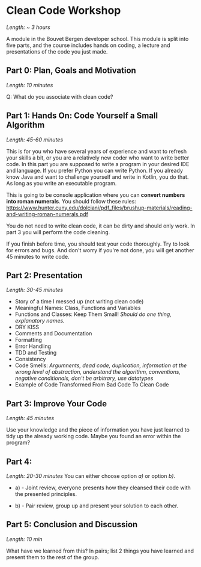 # Clean Code Workshop
*Length: ~ 3 hours*

A module in the Bouvet Bergen developer school. This module is split into five parts, and the course includes hands on coding, a lecture and presentations of the code you just made.

## Part 0: Plan, Goals and Motivation
*Length: 10 minutes*

Q: What do you associate with clean code?

## Part 1: Hands On: Code Yourself a Small Algorithm
*Length: 45-60 minutes*

This is for you who have several years of experience and want to refresh your skills a bit, or you are a relatively new coder who want to write better code.
In this part you are supposed to write a program in your desired IDE and language. If you prefer Python you can write Python. If you already know Java and 
want to challenge yourself and write in Kotlin, you do that. As long as you write an executable program. 

This is going to be console application where you can **convert numbers into roman numerals**.
You should follow these rules: https://www.hunter.cuny.edu/dolciani/pdf_files/brushup-materials/reading-and-writing-roman-numerals.pdf

You do not need to write clean code, it can be dirty and should only work. In part 3 you will perform the code cleaning.
 
If you finish before time, you should test your code thoroughly. Try to look for errors and bugs. And don't worry if you're not done, you will get another 45 minutes to write code. 

## Part 2: Presentation
*Length: 30-45 minutes* 

- Story of a time I messed up (not writing clean code)
- Meaningful Names: Class, Functions and Variables
- Functions and Classes: Keep Them Small! *Should do one thing, explanatory names.*
- DRY KISS
- Comments and Documentation
- Formatting
- Error Handling
- TDD and Testing
- Consistency
- Code Smells: *Argumnents, dead code, duplication, information at the wrong level of abstraction, understand the algorithm, conventions, negative conditionals, don't be arbitrary, use datatypes*
- Example of Code Transformed From Bad Code To Clean Code

## Part 3: Improve Your Code
*Length: 45 minutes* 

Use your knowledge and the piece of information you have just learned to tidy up the already working code. Maybe you found an error within the program?

## Part 4:
*Length: 20-30 minutes*
You can either choose option *a)* or option *b)*.

- a) -  Joint review, everyone presents how they cleansed their code with the presented principles.

- b) - Pair review, group up and present your solution to each other.

## Part 5: Conclusion and Discussion
*Length: 10 min*

What have we learned from this? In pairs; list 2 things you have learned and present them to the rest of the group.
